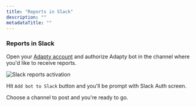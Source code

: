 ```yaml
---
title: "Reports in Slack"
description: ""
metadataTitle: ""
---
```


### Reports in Slack

Open your [Adapty account](https://app.adapty.io/account) and authorize Adapty bot in the channel where you'd like to receive reports.

![Slack reports activation](https://adapty-docs-assets.s3.amazonaws.com/gitbook/image%20%2877%29.png)

Hit `Add bot to Slack` button and you'll be prompt with Slack Auth screen. 

Choose a channel to post and you're ready to go.